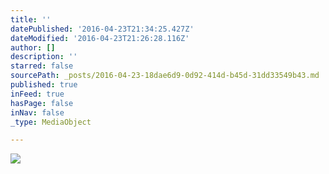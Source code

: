 ```yaml
---
title: ''
datePublished: '2016-04-23T21:34:25.427Z'
dateModified: '2016-04-23T21:26:28.116Z'
author: []
description: ''
starred: false
sourcePath: _posts/2016-04-23-18dae6d9-0d92-414d-b45d-31dd33549b43.md
published: true
inFeed: true
hasPage: false
inNav: false
_type: MediaObject

---
```

![](https://the-grid-user-content.s3-us-west-2.amazonaws.com/8d109696-8da4-4bd0-a166-b542d13bb817.jpg)